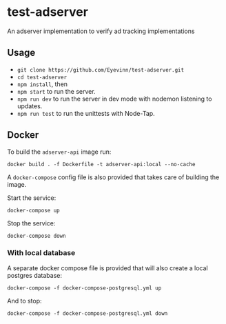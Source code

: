 # test-adserver

An adserver implementation to verify ad tracking implementations

## Usage 
- `git clone https://github.com/Eyevinn/test-adserver.git`
- `cd test-adserver`
- `npm install`, then
- `npm start` to run the server.
- `npm run dev` to run the server in dev mode with nodemon listening to updates.
- `npm run test` to run the unittests with Node-Tap.

## Docker

To build the `adserver-api` image run:

    docker build . -f Dockerfile -t adserver-api:local --no-cache

A `docker-compose` config file is also provided that takes care of building the image.

Start the service:

    docker-compose up

Stop the service:

    docker-compose down

### With local database

A separate docker compose file is provided that will also create a local postgres database:

    docker-compose -f docker-compose-postgresql.yml up

And to stop:

    docker-compose -f docker-compose-postgresql.yml down
